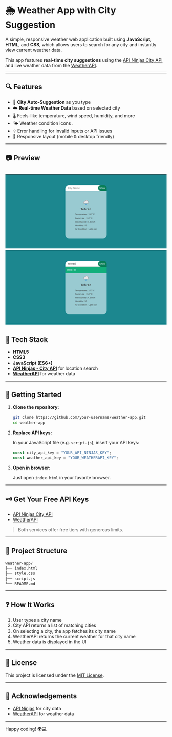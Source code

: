 # 🌦️ Weather App with City Suggestion

A simple, responsive weather web application built using **JavaScript**, **HTML**, and **CSS**, which allows users to search for any city and instantly view current weather data.

This app features **real-time city suggestions** using the [API Ninjas City API](https://api-ninjas.com/api/city) and live weather data from the [WeatherAPI](https://www.weatherapi.com/).

---

## 🔍 Features

- 🌇 **City Auto-Suggestion** as you type  
- ☁️ **Real-time Weather Data** based on selected city
- 🌡️ Feels-like temperature, wind speed, humidity, and more
- 🌤️ Weather condition icons .
- 💡 Error handling for invalid inputs or API issues
- 📱 Responsive layout (mobile & desktop friendly)

---

## 📷 Preview

![demo 1](demo1.png)
![demo 2](demo2.png)
---

## 🔧 Tech Stack

- **HTML5**
- **CSS3**
- **JavaScript (ES6+)**
- **[API Ninjas - City API](https://api-ninjas.com/api/city)** for location search
- **[WeatherAPI](https://www.weatherapi.com/)** for weather data

---

## 🚀 Getting Started

1. **Clone the repository:**

   ```bash
   git clone https://github.com/your-username/weather-app.git
   cd weather-app
   ```

2. **Replace API keys:**

   In your JavaScript file (e.g. `script.js`), insert your API keys:

   ```javascript
   const city_api_key = "YOUR_API_NINJAS_KEY";
   const weather_api_key = "YOUR_WEATHERAPI_KEY";
   ```

3. **Open in browser:**

   Just open `index.html` in your favorite browser.

---

## 🗝️ Get Your Free API Keys

- [API Ninjas City API](https://api-ninjas.com/api/city)
- [WeatherAPI](https://www.weatherapi.com/)

> Both services offer free tiers with generous limits.

---

## 📁 Project Structure

```
weather-app/
├── index.html
├── style.css
├── script.js
└── README.md
```

---

## ❓ How It Works

1. User types a city name
2. City API returns a list of matching cities
3. On selecting a city, the app fetches its city name
4. WeatherAPI returns the current weather for that city name
5. Weather data is displayed in the UI

---

## 📄 License

This project is licensed under the [MIT License](LICENSE).

---

## 🙌 Acknowledgements

- [API Ninjas](https://api-ninjas.com/) for city data
- [WeatherAPI](https://www.weatherapi.com/) for weather data

---

Happy coding! 🌍💻
